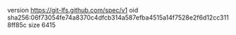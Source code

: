 version https://git-lfs.github.com/spec/v1
oid sha256:06f73054fe74a8370c4dfcb314a587efba4515a14f7528e2f6d12cc3118ff85c
size 6415
